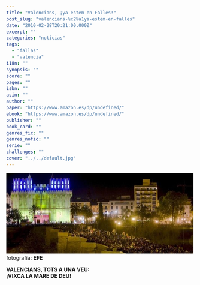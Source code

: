 ```yaml
---
title: "Valencians, ¡ya estem en Falles!"
post_slug: "valencians-%c2%a1ya-estem-en-falles"
date: "2010-02-28T20:21:00.000Z"
excerpt: ""
categories: "noticias"
tags: 
  - "fallas"
  - "valencia"
i18n: ""
synopsis: ""
score: ""
pages: ""
isbn: ""
asin: ""
author: ""
paper: "https://www.amazon.es/dp/undefined/"
ebook: "https://www.amazon.es/dp/undefined/"
publisher: ""
book_card: ""
genres_fic: ""
genres_nofic: ""
serie: ""
challenges: ""
cover: "../../default.jpg"
---
```


![](images/crida2010.jpg "Cridà 2010")fotografía: **EFE**

**VALENCIANS, TOTS A UNA VEU:  
¡VIXCA LA MARE DE DEU!**
